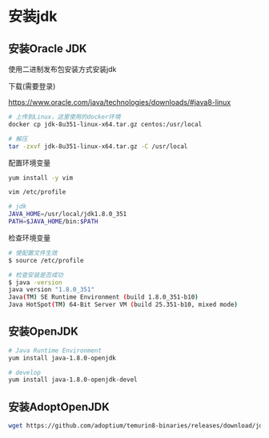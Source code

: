 # 安装jdk

## 安装Oracle JDK

使用二进制发布包安装方式安装jdk

下载(需要登录)

https://www.oracle.com/java/technologies/downloads/#java8-linux

```bash
# 上传到Linux，这里使用的docker环境
docker cp jdk-8u351-linux-x64.tar.gz centos:/usr/local

# 解压
tar -zxvf jdk-8u351-linux-x64.tar.gz -C /usr/local
```

配置环境变量

```bash
yum install -y vim

vim /etc/profile

# jdk
JAVA_HOME=/usr/local/jdk1.8.0_351
PATH=$JAVA_HOME/bin:$PATH
```

检查环境变量

```bash
# 使配置文件生效
$ source /etc/profile

# 检查安装是否成功
$ java -version
java version "1.8.0_351"
Java(TM) SE Runtime Environment (build 1.8.0_351-b10)
Java HotSpot(TM) 64-Bit Server VM (build 25.351-b10, mixed mode)
```

## 安装OpenJDK

```bash
# Java Runtime Environment
yum install java-1.8.0-openjdk

# develop
yum install java-1.8.0-openjdk-devel
```

## 安装AdoptOpenJDK

```bash
wget https://github.com/adoptium/temurin8-binaries/releases/download/jdk8u362-b09/OpenJDK8U-jdk_x64_linux_hotspot_8u362b09.tar.gz

```